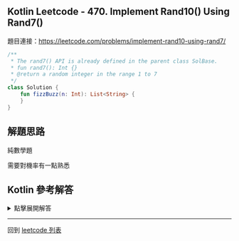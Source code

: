 ## Kotlin Leetcode - 470. Implement Rand10() Using Rand7()

題目連接：<https://leetcode.com/problems/implement-rand10-using-rand7/>

```kotlin
/**
 * The rand7() API is already defined in the parent class SolBase.
 * fun rand7(): Int {}
 * @return a random integer in the range 1 to 7
 */
class Solution {
    fun fizzBuzz(n: Int): List<String> {
	}
}
```

## 解題思路

純數學題

需要對機率有一點熟悉

## Kotlin 參考解答


<details>
  <summary>點擊展開解答</summary>


```kotlin
class Solution : SolBase() {
    fun rand10(): Int {
        while(true) {
            val a = rand7()
            val b = rand7()
            val idx = 7 * (a - 1) + b
            if (idx <= 40) {
                return 1 + (idx - 1) % 10;
            }
        }
    }
}
```


</details>

------

回到 [leetcode 列表](index.md)


